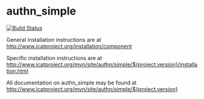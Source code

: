 # authn_simple

[![Build Status](https://github.com/icatproject/authn.simple/workflows/CI%20Build/badge.svg?branch=master)](https://github.com/icatproject/authn.simple/actions?query=workflow%3A%22CI+Build%22)

General installation instructions are at http://www.icatproject.org/installation/component

Specific installation instructions are at http://www.icatproject.org/mvn/site/authn/simple/${project.version}/installation.html

All documentation on authn_simple may be found at http://www.icatproject.org/mvn/site/authn/simple/${project.version}
